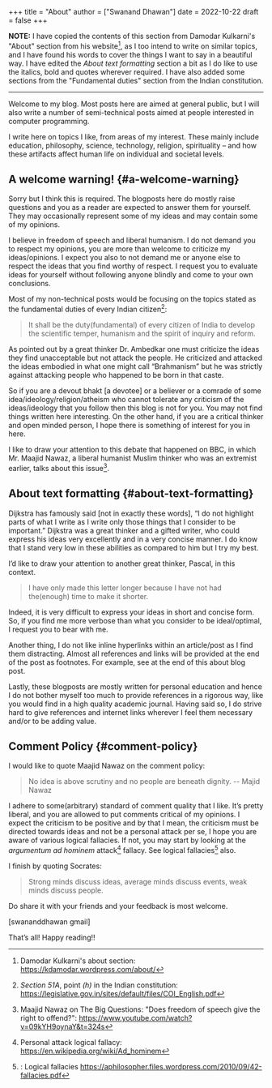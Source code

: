 +++
title = "About"
author = ["Swanand Dhawan"]
date = 2022-10-22
draft = false
+++

**NOTE:** I have copied the contents of this section from Damodar Kulkarni's "About" section from his
website[^fn:1], as I too intend to write on similar topics, and I have found
his words to cover the things I want to say in a beautiful way.  I have edited the _About text
formatting_ section a bit as I do like to use the italics, bold and quotes wherever required.  I
have also added some sections from the "Fundamental duties" section from the Indian constitution.

---

Welcome to my blog. Most posts here are aimed at general public, but I will also write a number of
semi-technical posts aimed at people interested in computer programming.

I write here on topics I like, from areas of my interest. These mainly include education,
philosophy, science, technology, religion, spirituality – and how these artifacts affect human life
on individual and societal levels.


## A welcome warning! {#a-welcome-warning}

Sorry but I think this is required. The blogposts here do mostly raise questions and you as a reader
are expected to answer them for yourself. They may occasionally represent some of my ideas and may
contain some of my opinions.

I believe in freedom of speech and liberal humanism. I do not demand you to respect my opinions, you
are more than welcome to criticize my ideas/opinions. I expect you also to not demand me or anyone
else to respect the ideas that you find worthy of respect. I request you to evaluate ideas for
yourself without following anyone blindly and come to your own conclusions.

Most of my non-technical posts would be focusing on the topics stated as the fundamental duties
of every Indian citizen[^fn:2]:

> It shall be the duty(fundamental) of every citizen of India to develop the scientific temper,
> humanism and the spirit of inquiry and reform.

As pointed out by a great thinker Dr. Ambedkar one must criticize the ideas they find unacceptable
but not attack the people. He criticized and attacked the ideas embodied in what one might call
“Brahmanism” but he was strictly against attacking people who happened to be born in that caste.

So if you are a devout bhakt [a devotee] or a believer or a comrade of some
idea/ideology/religion/atheism who cannot tolerate any criticism of the ideas/ideology that you
follow then this blog is not for you. You may not find things written here interesting. On the
other hand, if you are a critical thinker and open minded person, I hope there is something of
interest for you in here.

I like to draw your attention to this debate that happened on BBC, in which Mr. Maajid Nawaz, a
liberal humanist Muslim thinker who was an extremist earlier, talks about this issue[^fn:3].


## About text formatting {#about-text-formatting}

Dijkstra has famously said [not in exactly these words], “I do not highlight parts of what I write
as I write only those things that I consider to be important.” Dijkstra was a great thinker and a
gifted writer, who could express his ideas very excellently and in a very concise manner. I do
know that I stand very low in these abilities as compared to him but I try my best.

I’d like to draw your attention to another great thinker, Pascal, in this context.

> I have only made this letter longer because I have not had the(enough) time to make it shorter.

Indeed, it is very difficult to express your ideas in short and concise form. So, if you
find me more verbose than what you consider to be ideal/optimal, I request you to bear with me.

Another thing, I do not like inline hyperlinks within an article/post as I find them
distracting. Almost all references and links will be provided at the end of the post as
footnotes. For example, see at the end of this about blog post.

Lastly, these blogposts are mostly written for personal education and hence I do not bother myself
too much to provide references in a rigorous way, like you would find in a high quality academic
journal. Having said so, I do strive hard to give references and internet links wherever I feel
them necessary and/or to be adding value.


## Comment Policy {#comment-policy}

I would like to quote Maajid Nawaz on the comment policy:

> No idea is above scrutiny and no people are beneath dignity.
>   -- Majid Nawaz

I adhere to some(arbitrary) standard of comment quality that I like. It’s pretty liberal, and you
are allowed to put comments critical of my opinions. I expect the criticism to be positive and by
that I mean, the criticism must be directed towards ideas and not be a personal attack per se, I
hope you are aware of various logical fallacies. If not, you may start by looking at the
_argumentum ad hominem_ attack[^fn:4] fallacy. See logical fallacies[^fn:5] also.

I finish by quoting Socrates:

> Strong minds discuss ideas, average minds discuss events, weak minds discuss people.

Do share it with your friends and your feedback is most welcome.

[swananddhawan gmail]

That’s all! Happy reading!!

[^fn:1]: Damodar Kulkarni's about section: <https://kdamodar.wordpress.com/about/>
[^fn:2]: _Section 51A_, point _(h)_ in the Indian constitution: <https://legislative.gov.in/sites/default/files/COI_English.pdf>
[^fn:3]: Maajid Nawaz on The Big Questions: "Does freedom of speech give the right to offend?": <https://www.youtube.com/watch?v=09kYH9oynaY&t=324s>
[^fn:4]: Personal attack logical fallacy: <https://en.wikipedia.org/wiki/Ad_hominem>
[^fn:5]: : Logical fallacies <https://aphilosopher.files.wordpress.com/2010/09/42-fallacies.pdf>
